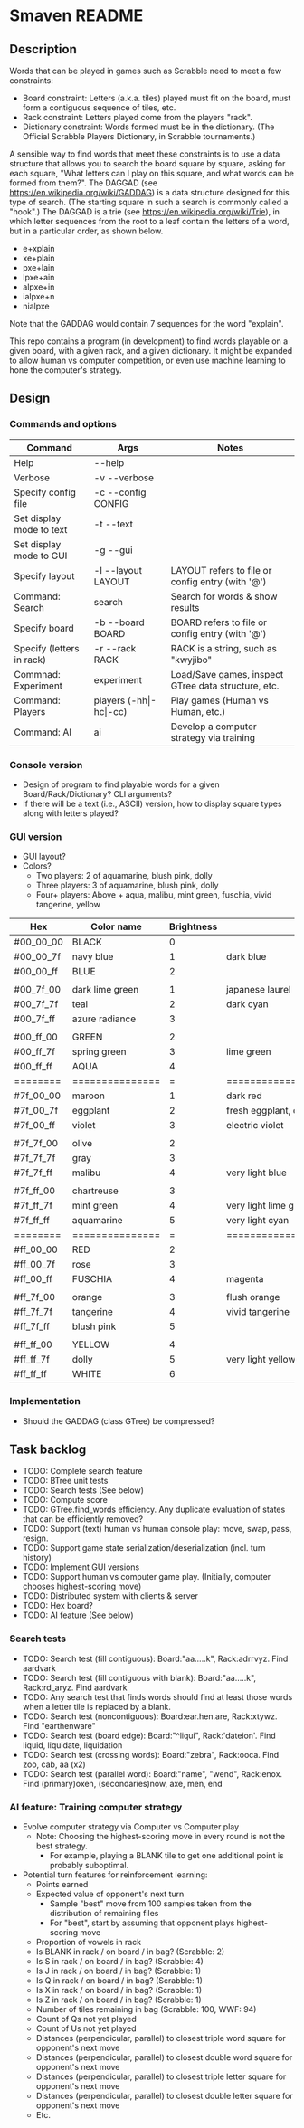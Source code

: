 # Smaven README

## Description
Words that can be played in games such as Scrabble need to meet a few constraints:
* Board constraint: Letters (a.k.a. tiles) played must fit on the board, must form a contiguous sequence of tiles, etc.
* Rack constraint: Letters played come from the players "rack". 
* Dictionary constraint: Words formed must be in the dictionary. (The Official Scrabble Players Dictionary, in Scrabble tournaments.)

A sensible way to find words that meet these constraints is to use a data structure that allows you to search the board square by square, asking for each square, "What letters can I play on this square, and what words can be formed from them?". The DAGGAD (see https://en.wikipedia.org/wiki/GADDAG) is a data structure designed for this type of search. (The starting square in such a search is commonly called a "hook".) The DAGGAD is a trie (see https://en.wikipedia.org/wiki/Trie), in which letter sequences from the root to a leaf contain the letters of a word, but in a particular order, as shown below.
* e+xplain
* xe+plain
* pxe+lain
* lpxe+ain
* alpxe+in
* ialpxe+n
* nialpxe

Note that the GADDAG would contain 7 sequences for the word "explain".

This repo contains a program (in development) to find words playable on a given board, with a given rack, and a given dictionary.
It might be expanded to allow human vs computer competition, or even use machine learning to hone the computer's strategy.

## Design

### Commands and options

| Command                     | Args                   | Notes                                              |
| --------------------------- | ---------------------- | -------------------------------------------------- |
| Help                        | --help                 |                                                    |
| Verbose                     | -v --verbose           |                                                    |
| Specify config file         | -c --config CONFIG     |                                                    |
| Set display mode to text    | -t --text              |                                                    |
| Set display mode to GUI     | -g --gui               |                                                    |
| Specify layout              | -l --layout LAYOUT     | LAYOUT refers to file or config entry (with '@')   |
| Command: Search             | search                 | Search for words & show results                    |
|   Specify board             |   -b --board BOARD     | BOARD refers to file or config entry (with '@')    |
|   Specify (letters in rack) |   -r --rack RACK       | RACK is a string, such as "kwyjibo"                |
| Commnad: Experiment         | experiment             | Load/Save games, inspect GTree data structure, etc.|
| Command: Players            | players (-hh\|-hc\|-cc)| Play games (Human vs Human, etc.)                  |
| Command: AI                 | ai                     | Develop a computer strategy via training           |

### Console version
* Design of program to find playable words for a given Board/Rack/Dictionary? CLI arguments?
* If there will be a text (i.e., ASCII) version, how to display square types along with letters played?

### GUI version
* GUI layout?
* Colors?
  * Two players:   2 of aquamarine, blush pink, dolly
  * Three players: 3 of aquamarine, blush pink, dolly
  * Four+ players: Above + aqua, malibu, mint green, fuschia, vivid tangerine, yellow

| Hex | Color name | Brightness | Notes                       |
| --- | -----------| ---------- | ----------------------------|
| #00_00_00| BLACK           |0|                              |
| #00_00_7f| navy blue       |1| dark blue                    |
| #00_00_ff| BLUE            |2|                              |
|          |                 | |                              |
| #00_7f_00| dark lime green |1| japanese laurel              |
| #00_7f_7f| teal            |2| dark cyan                    |
| #00_7f_ff| azure radiance  |3|                              |
|          |                 | |                              |
| #00_ff_00| GREEN           |2|                              |
| #00_ff_7f| spring green    |3| lime green                   |
| #00_ff_ff| AQUA            |4|                              |
| ======== | =============== |=| ============================ | 
| #7f_00_00| maroon          |1| dark red                     |
| #7f_00_7f| eggplant        |2| fresh eggplant, dark magenta |
| #7f_00_ff| violet          |3| electric violet              |
|          |                 | |                              |
| #7f_7f_00| olive           |2|                              |
| #7f_7f_7f| gray            |3|                              |
| #7f_7f_ff| malibu          |4| very light blue              |
|          |                 | |                              |
| #7f_ff_00| chartreuse      |3|                              |
| #7f_ff_7f| mint green      |4| very light lime green        |
| #7f_ff_ff| aquamarine      |5| very light cyan              |
| ======== | =============== |=| ============================ |
| #ff_00_00| RED             |2|                              |
| #ff_00_7f| rose            |3|                              |
| #ff_00_ff| FUSCHIA         |4| magenta                      |
|          |                 | |                              |
| #ff_7f_00| orange          |3| flush orange                 |
| #ff_7f_7f| tangerine       |4| vivid tangerine              |
| #ff_7f_ff| blush pink      |5|                              |
|          |                 | |                              |
| #ff_ff_00| YELLOW          |4|                              |
| #ff_ff_7f| dolly           |5| very light yellow            |
| #ff_ff_ff| WHITE           |6|                              |

### Implementation
* Should the GADDAG (class GTree) be compressed?

## Task backlog
* TODO: Complete search feature
* TODO: BTree unit tests
* TODO: Search tests (See below)
* TODO: Compute score
* TODO: GTree.find_words efficiency. Any duplicate evaluation of states that can be efficiently removed?
* TODO: Support (text) human vs human console play: move, swap, pass, resign.
* TODO: Support game state serialization/deserialization (incl. turn history)
* TODO: Implement GUI versions
* TODO: Support human vs computer game play. (Initially, computer chooses highest-scoring move)
* TODO: Distributed system with clients & server
* TODO: Hex board?
* TODO: AI feature (See below)

### Search tests
* TODO: Search test (fill contiguous): Board:"aa.....k", Rack:adrrvyz. Find aardvark
* TODO: Search test (fill contiguous with blank): Board:"aa.....k", Rack:rd_aryz. Find aardvark
* TODO: Any search test that finds words should find at least those words when a letter tile is replaced by a blank.
* TODO: Search test (noncontiguous): Board:ear.hen.are, Rack:xtywz. Find "earthenware"
* TODO: Search test (board edge): Board:"^liqui", Rack:'dateion'. Find liquid, liquidate, liquidation
* TODO: Search test (crossing words): Board:"zebra", Rack:ooca. Find zoo, cab, aa (x2) 
* TODO: Search test (parallel word): Board:"name", "wend", Rack:enox. Find (primary)oxen, (secondaries)now, axe, men, end

### AI feature: Training computer strategy
* Evolve computer strategy via Computer vs Computer play
  * Note: Choosing the highest-scoring move in every round is not the best strategy.
    * For example, playing a BLANK tile to get one additional point is probably suboptimal.
* Potential turn features for reinforcement learning:
  * Points earned
  * Expected value of opponent's next turn
    * Sample "best" move from 100 samples taken from the distribution of remaining files
    * For "best", start by assuming that opponent plays highest-scoring move
  * Proportion of vowels in rack
  * Is BLANK in rack / on board / in bag? (Scrabble: 2)
  * Is S in rack / on board / in bag? (Scrabble: 4)
  * Is J in rack / on board / in bag? (Scrabble: 1)
  * Is Q in rack / on board / in bag? (Scrabble: 1)
  * Is X in rack / on board / in bag? (Scrabble: 1)
  * Is Z in rack / on board / in bag? (Scrabble: 1)
  * Number of tiles remaining in bag (Scrabble: 100, WWF: 94)
  * Count of Qs not yet played
  * Count of Us not yet played
  * Distances (perpendicular, parallel) to closest triple word square for opponent's next move
  * Distances (perpendicular, parallel) to closest double word square for opponent's next move
  * Distances (perpendicular, parallel) to closest triple letter square for opponent's next move
  * Distances (perpendicular, parallel) to closest double letter square for opponent's next move
  * Etc.
